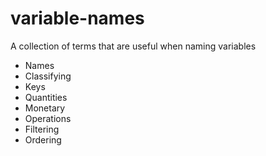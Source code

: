 # variable-names

A collection of terms that are useful when naming variables

* Names
* Classifying
* Keys
* Quantities
* Monetary
* Operations
* Filtering
* Ordering
